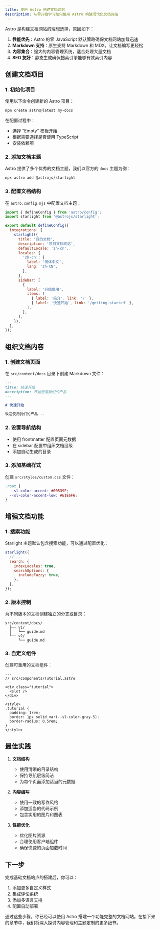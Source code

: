 ```yaml
---
title: 使用 Astro 搭建文档网站
description: 从零开始学习如何使用 Astro 构建现代化文档网站
---
```


Astro 是构建文档网站的理想选择，原因如下：

1. **性能优先**：Astro 的零 JavaScript 默认策略确保文档网站加载迅速
2. **Markdown 支持**：原生支持 Markdown 和 MDX，让文档编写更轻松
3. **内容集合**：强大的内容管理系统，适合处理大量文档
4. **SEO 友好**：静态生成确保搜索引擎能够有效索引内容

## 创建文档项目

### 1. 初始化项目

使用以下命令创建新的 Astro 项目：

```bash
npm create astro@latest my-docs
```

在配置过程中：
- 选择 "Empty" 模板开始
- 根据需要选择是否使用 TypeScript
- 安装依赖项

### 2. 添加文档主题

Astro 提供了多个优秀的文档主题，我们以官方的 `docs` 主题为例：

```bash
npx astro add @astrojs/starlight
```

### 3. 配置文档结构

在 `astro.config.mjs` 中配置文档主题：

```javascript
import { defineConfig } from 'astro/config';
import starlight from '@astrojs/starlight';

export default defineConfig({
  integrations: [
    starlight({
      title: '我的文档',
      description: '项目文档网站',
      defaultLocale: 'zh-cn',
      locales: {
        'zh-cn': {
          label: '简体中文',
          lang: 'zh-CN',
        },
      },
      sidebar: [
        {
          label: '开始使用',
          items: [
            { label: '简介', link: '/' },
            { label: '快速开始', link: '/getting-started' },
          ],
        },
      ],
    }),
  ],
});
```

## 组织文档内容

### 1. 创建文档页面

在 `src/content/docs` 目录下创建 Markdown 文件：

```markdown
---
title: 快速开始
description: 开始使用我们的产品
---

# 快速开始

欢迎使用我们的产品...
```

### 2. 设置导航结构

- 使用 frontmatter 配置页面元数据
- 在 sidebar 配置中组织文档层级
- 添加自动生成的目录

### 3. 添加基础样式

创建 `src/styles/custom.css` 文件：

```css
:root {
  --sl-color-accent: #00539F;
  --sl-color-accent-low: #E1E6F6;
}
```

## 增强文档功能

### 1. 搜索功能

Starlight 主题默认包含搜索功能，可以通过配置优化：

```javascript
starlight({
  // ...
  search: {
    indexLocales: true,
    searchOptions: {
      includeFuzzy: true,
    },
  },
});
```

### 2. 版本控制

为不同版本的文档创建独立的分支或目录：

```
src/content/docs/
  ├── v1/
  │   └── guide.md
  └── v2/
      └── guide.md
```

### 3. 自定义组件

创建可重用的文档组件：

```astro
---
// src/components/Tutorial.astro
---
<div class="tutorial">
  <slot />
</div>

<style>
.tutorial {
  padding: 1rem;
  border: 1px solid var(--sl-color-gray-5);
  border-radius: 0.5rem;
}
</style>
```

## 最佳实践

1. **文档结构**
   - 使用清晰的目录结构
   - 保持导航层级简洁
   - 为每个页面添加适当的元数据

2. **内容编写**
   - 使用一致的写作风格
   - 添加适当的代码示例
   - 包含实用的图片和图表

3. **性能优化**
   - 优化图片资源
   - 合理使用客户端组件
   - 确保快速的页面加载时间

## 下一步

完成基础文档站点的搭建后，你可以：

1. 添加更多自定义样式
2. 集成评论系统
3. 添加多语言支持
4. 配置自动部署

通过这些步骤，你已经可以使用 Astro 搭建一个功能完整的文档网站。在接下来的章节中，我们将深入探讨内容管理和主题定制的更多细节。